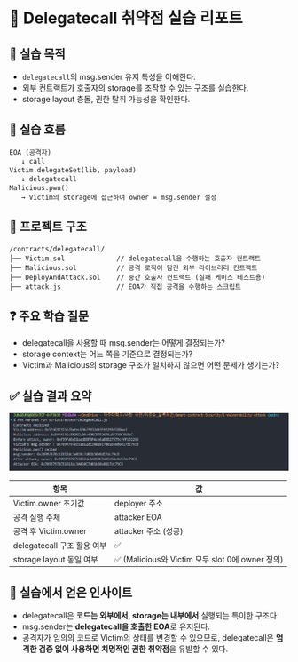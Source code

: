 # 🧨 Delegatecall 취약점 실습 리포트

## 🧠 실습 목적

- `delegatecall`의 msg.sender 유지 특성을 이해한다.
- 외부 컨트랙트가 호출자의 storage를 조작할 수 있는 구조를 실습한다.
- storage layout 충돌, 권한 탈취 가능성을 확인한다.

## 🔁 실습 흐름

```
EOA (공격자)
   ↓ call
Victim.delegateSet(lib, payload)
   ↓ delegatecall
Malicious.pwn()
   → Victim의 storage에 접근하여 owner = msg.sender 설정
```

## 🧩 프로젝트 구조

```
/contracts/delegatecall/
├── Victim.sol             // delegatecall을 수행하는 호출자 컨트랙트
├── Malicious.sol          // 공격 로직이 담긴 외부 라이브러리 컨트랙트
├── DeployAndAttack.sol    // 중간 호출자 컨트랙트 (실패 케이스 테스트용)
├── attack.js              // EOA가 직접 공격을 수행하는 스크립트
```

## ❓ 주요 학습 질문

- delegatecall을 사용할 때 msg.sender는 어떻게 결정되는가?
- storage context는 어느 쪽을 기준으로 결정되는가?
- Victim과 Malicious의 storage 구조가 일치하지 않으면 어떤 문제가 생기는가?

## ✅ 실습 결과 요약

![alt text](../../images/delegatecall_log.PNG)

| 항목                        | 값                                               |
| --------------------------- | ------------------------------------------------ |
| Victim.owner 초기값         | deployer 주소                                    |
| 공격 실행 주체              | attacker EOA                                     |
| 공격 후 Victim.owner        | attacker 주소 (성공)                             |
| delegatecall 구조 활용 여부 | ✅                                               |
| storage layout 동일 여부    | ✅ (Malicious와 Victim 모두 slot 0에 owner 정의) |

## 📌 실습에서 얻은 인사이트

- delegatecall은 **코드는 외부에서, storage는 내부에서** 실행되는 특이한 구조다.
- msg.sender는 **delegatecall을 호출한 EOA**로 유지된다.
- 공격자가 임의의 코드로 Victim의 상태를 변경할 수 있으므로,
  delegatecall은 **엄격한 검증 없이 사용하면 치명적인 권한 취약점**을 유발할 수 있다.
